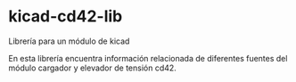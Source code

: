 # kicad-cd42-lib

Librería para un módulo de kicad

En esta librería encuentra información relacionada de diferentes
fuentes del módulo cargador y elevador de tensión cd42.
